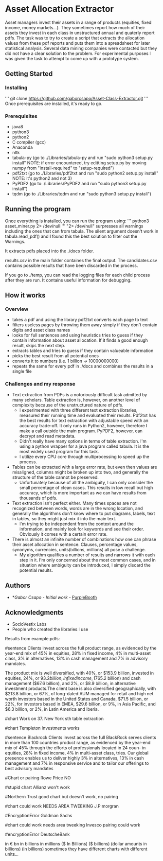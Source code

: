 # Asset Allocation Extractor

Asset managers invest their assets in a range of products (equities, fixed income, money markets...). They sometimes report how much of their assets they invest in each class in unstructured annual and quaterly report pdfs. The task was to try to create a script that extracts the allocation values from these pdf reports and puts them into a spreadsheet for later statistical analysis. Several data mining companies were contacted but they did not have a clear solution to the problem. For experimental purposes I was given the task to attempt to come up with a prototype system.

## Getting Started

### Installing
'''
git clone https://github.com/gaborcsapo/Asset-Class-Extractor.git
'''
Once prerequisites are installed, it's ready to go.

### Prerequisites

- java8
- python3
- python2
- C compiler (gcc)
- Anaconda
- nltk
- tabula-py (go to ./Libraries/tabula-py and run "sudo python3 setup.py install" NOTE: if error encountered, try editting setup.py by moving numpy from "install-required" to "setup-required")
- pdf2txt (go to ./Libraries/pdf2txt and run "sudo python2 setup.py install" NOTE: it's python2 and not 3)
- PyPDF2 (go to ./Libraries/PyPDF2 and run "sudo python3 setup.py install")
- tqdm (go to ./Libraries/tqdm and run "sudo python3 setup.py install")


## Running the program

Once everything is installed, you can run the program using:
'''
python3 asset_miner.py 2> /dev/null
'''
"2> /dev/null" surpresses all warnings including the ones that can from tabula. The silent argument doesn't work in tabula.read_pdf() and I found this the best solution to filter out the Warnings.

It extracts pdfs placed into the ./docs folder.

results.csv in the main folder containes the final output. The candidates.csv contains possible results that have been discarded in the process.

If you go to ./temp, you can read the logging files for each child process after they are run. It contains useful information for debugging.

## How it works

### Overview
- takes a pdf and using the library pdf2txt converts each page to text
- filters useless pages by throwing them away simply if they don't contain digits and asset class names
- looks for full sentences and using heuristics tries to guess if they contain information about asset allocation. If it finds a good enough result, skips the next step.
- extracts tables and tries to guess if they contain valueable information
- picks the best result from all potential ones
- converts it to numbers (i.e. 1 billion -> 10000000000)
- repeats the same for every pdf in ./docs and combines the results in a single file

### Challenges and my response
 - Text extraction from PDFs is a notoriously difficult task admitted by many scholars. Table extraction is, however, on another level of complexity because of the unstructured nature of pdfs.
 	- I experimented with three different text extraction libraries, measured their running time and evaluated their results. Pdf2txt has the best results for text extraction with adjustable speed with an accuracy trade-off. It only runs in Python2, however, therefore I make a call outside the main program. PyPDF2, however, can decrypt and read metadata. 
 	- Didn't really have many options in terms of table extraction. I'm using a python wrapper for a java program called tabula. It is the most widely used program for this task.
 	- I utilize every CPU core through multiprocessing to speed up the process.
 - Tables can be extracted with a large error rate, but even then values are misaligned, columns might be broken up into two, and generally the structure of the table cannot be preserved. 
 	- Unfortunately because of all the ambiguity, I can only consider the small percentage of clean cases. This results in low recall but high accuracy, which is more important as we can have results from thousands of pdfs.
 - Text extraction isn't perfect either. Many times spaces are not recognized between words, words are in the wrong location, and generally the algorithms don't know where to put diagrams, labels, text in tables, so they might just mix it into the main text.
 	- I'm trying to be independent from the context around the information, and mainly look for keywords and see their order. Obviously it comes with a certain error rate.
 - There is almost an infinite number of combinations how one can phrase their asset allocation in sentence. Clauses, percentage values, synonyms, currencies, units(billions, millions) all pose a challenge. 
 	- My algorithm qualifies a number of results and narrows it with each step in it. I'm only concerned about the most common cases, and in situation where ambiguity can be introduced, I simply discard the potential results. 


## Authors

* **Gabor Csapo* - *Initial work* - [PurpleBooth](https://github.com/Asset-Class-Extractor)


## Acknowledgments

* SocioVestix Labs
* People who created the libraries I use































Results from example pdfs:


#sentence
Clients invest across the full product range, as evidenced by the year-end mix of 45% in equities, 28% in fixed income, 4% in multi-asset class, 3% in alternatives, 13% in cash management and 7% in advisory mandates. 

The product mix is well diversified, with 40%, or $153.9 billion, invested in  equities, 24%, or $93.2 billion, in fixed income, 17% in each of multi-asset class ($65.2 billion) and cash management ($67.6 billion), and 2%, or $8.9 billion, in alternative investment products.The client base is also diversified geographically, with $213.8 billion, or 67%, of long-dated AUM managed for retail and high net worth investors based in the United States and Canada, $71.5 billion, or 22%, for investors based in EMEA, $29.6 billion, or 9%, in Asia Pacific, and $6.3 billion, or 2%, in Latin America and Iberia.


#chart Work on 37. New York sth table extraction

#chart Templeton Investments works

#sentence Blackrock
Clients invest across the full
BlackRock serves clients in more than 100 countries product range, as evidenced by the year-end mix of 45%
through the efforts of professionals located in 24 coun- in equities, 28% in fixed income, 4% in multi-asset class,
tries. Our global presence enables us to deliver highly 3% in alternatives, 13% in cash management and 7% in
responsive service and to tailor our offerings to best advisory mandates

#Chart or pairing Rowe Price NO


#stupid chart Allianz won't work

#Northern Trust good chart but doesn't work, no pairing

#chart could work NEEDS AREA TWEEKING J.P morgran

#EncryptionError Goldman Sachs

#chart could work needs area tweeking Invesco pairing could work

#encryptionError DeutscheBank


in € bn
in billions
in millions
($ In Billions)
($ billions)
(dollar amounts in billions)
(in billions)
sometimes they have different charts with different units...